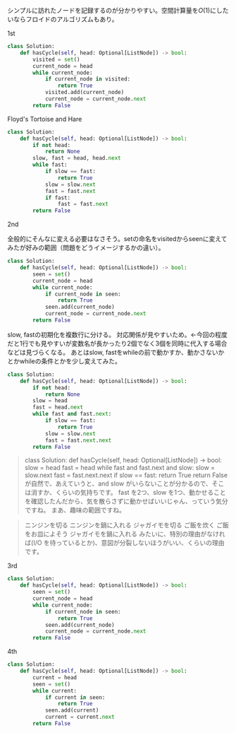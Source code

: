 シンプルに訪れたノードを記録するのが分かりやすい。空間計算量を$O(1)$にしたいならフロイドのアルゴリズムもあり。

1st

```python
class Solution:
    def hasCycle(self, head: Optional[ListNode]) -> bool:
        visited = set()
        current_node = head
        while current_node:
            if current_node in visited:
                return True
            visited.add(current_node)
            current_node = current_node.next
        return False
```

Floyd's Tortoise and Hare

```python
class Solution:
    def hasCycle(self, head: Optional[ListNode]) -> bool:
        if not head:
            return None
        slow, fast = head, head.next
        while fast:
            if slow == fast:
                return True
            slow = slow.next
            fast = fast.next
            if fast:
                fast = fast.next
        return False
```

2nd

全般的にそんなに変える必要はなさそう。setの命名をvisitedからseenに変えてみたが好みの範囲（問題をどうイメージするかの違い）。

```python
class Solution:
    def hasCycle(self, head: Optional[ListNode]) -> bool:
        seen = set()
        current_node = head
        while current_node:
            if current_node in seen:
                return True
            seen.add(current_node)
            current_node = current_node.next
        return False
```

slow, fastの初期化を複数行に分ける。
対応関係が見やすいため。←今回の程度だと1行でも見やすいが変数名が長かったり2個でなく3個を同時に代入する場合などは見づらくなる。
あとはslow, fastをwhileの前で動かすか、動かさないかとかwhileの条件とかを少し変えてみた。

```python
class Solution:
    def hasCycle(self, head: Optional[ListNode]) -> bool:
        if not head:
            return None
        slow = head
        fast = head.next
        while fast and fast.next:
            if slow == fast:
                return True
            slow = slow.next
            fast = fast.next.next
        return False
```

> class Solution:
    def hasCycle(self, head: Optional[ListNode]) -> bool:
        slow = head
        fast = head
        while fast and fast.next and slow:
            slow = slow.next
            fast = fast.next.next
            if slow == fast:
                return True
        return False
が自然で、あえていうと、and slow がいらないことが分かるので、そこは消すか、くらいの気持ちです。
fast を2つ、slow を1つ、動かせることを確認したんだから、気を散らさずに動かせばいいじゃん、っていう気分ですね。
まあ、趣味の範囲ですね。

> ニンジンを切る
ニンジンを鍋に入れる
ジャガイモを切る
ご飯を炊く
ご飯をお皿によそう
ジャガイモを鍋に入れる
みたいに、特別の理由がなければ(I/O を待っているとか)、意図が分裂しないほうがいい、くらいの理由です。

3rd

```python
class Solution:
    def hasCycle(self, head: Optional[ListNode]) -> bool:
        seen = set()
        current_node = head
        while current_node:
            if current_node in seen:
                return True
            seen.add(current_node)
            current_node = current_node.next
        return False
```

4th

```python
class Solution:
    def hasCycle(self, head: Optional[ListNode]) -> bool:
        current = head
        seen = set()
        while current:
            if current in seen:
                return True
            seen.add(current)
            current = current.next
        return False
```
